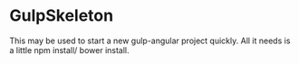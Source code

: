# GulpSkeleton

This may be used to start a new gulp-angular project quickly.
All it needs is a little npm install/ bower install.
